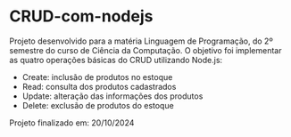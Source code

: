 # CRUD-com-nodejs
Projeto desenvolvido para a matéria Linguagem de Programação, do 2º semestre do curso de Ciência da Computação. O objetivo foi implementar as quatro operações básicas do CRUD utilizando Node.js:

- Create: inclusão de produtos no estoque
- Read: consulta dos produtos cadastrados
- Update: alteração das informações dos produtos
- Delete: exclusão de produtos do estoque

Projeto finalizado em: 20/10/2024
